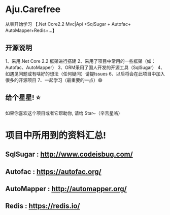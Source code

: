 # Aju.Carefree
从零开始学习 【.Net Core2.2 Mvc|Api +SqlSugar + Autofac+ AutoMapper+Redis+...】

## 开源说明
 1、采用.Net Core 2.2 框架进行搭建
 2、采用了项目中常用的一些框架（如：Autofac、AutoMapper）
 3、ORM采用了国人开发的开源工具（SqlSugar）
 4、如遇见问题或有啥好的想法（任何疑问）请提Issues
 6、以后将会在此项目中加入很多的开源项目
 7、一起学习（最重要的一点）😄



## 给个星星! ⭐️
如果你喜欢这个项目或者它帮助你, 请给 Star~（辛苦星咯）


# 项目中所用到的资料汇总!
##  SqlSugar    : http://www.codeisbug.com/
##  Autofac     : https://autofac.org/
##  AutoMapper  : http://automapper.org/
##  Redis       : https://redis.io/
